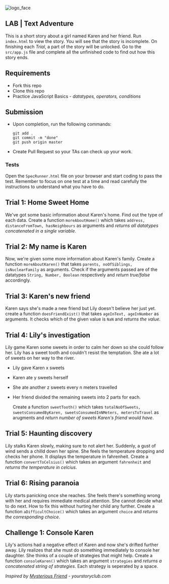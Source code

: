 ![logo_face](https://www.focusacademy.in/images/face_logo.svg)

## LAB | Text Adventure

This is a short story about a girl named Karen and her friend. Run `index.html` to view the story. You will see that the story is incomplete. On finishing each _Trial_, a part of the story will be unlocked. Go to the `src/app.js` file and complete all the unfinished code to find out how this story ends.

## Requirements

- Fork this repo
- Clone this repo
- Practice JavaScript Basics - _datatypes, operators, conditions_

## Submission

- Upon completion, run the following commands:

  ```
  git add .
  git commit -m "done"
  git push origin master
  ```

- Create Pull Request so your TAs can check up your work.

### Tests

Open the `SpecRunner.html` file on your browser and start coding to pass the test. Remember to focus on one test at a time and read carefully the instructions to understand what you have to do.

## Trial 1: Home Sweet Home

We've got some basic information about Karen's home. Find out the type of each data. Create a function `moreAboutHome()` which takes `address, distanceFromTown, hasNeighbours` as arguments and _returns all datatypes concatenated in a single variable_.

## Trial 2: My name is Karen

Now, we're given some more information about Karen's family. Create a function `moreAboutKaren()` that takes `parents, noOfSiblings, isNuclearFamily` as arguments. Check if the arguments passed are of the datatypes `String, Number, Boolean` respectively and _return true/false_ accordingly.

## Trial 3: Karen's new friend

Karen says she's made a new friend but Lily doesn't believe her just yet. create a function `doesFriendExist()` that takes `ageInText, ageInNumber` as arguments. It checks which of the given value is `NaN` and _returns the value_.

## Trial 4: Lily's investigation

Lily game Karen some sweets in order to calm her down so she could follow her. Lily has a sweet tooth and couldn't resist the temptation. She ate a lot of sweets on her way to the river.

- Lily gave Karen x sweets
- Karen ate y sweets herself
- She ate another z sweets every n meters travelled
- Her friend divided the remaining sweets into 2 parts for each.

  Create a function `sweetTooth()` which takes `totalNoOfSweets, sweetsConsumedByKaren, sweetsConsumedInNMeters, metersToTravel` as arugments and _return number of sweets Karen's friend would have_.

## Trial 5: Haunting discovery

Lily stalks Karen slowly, making sure to not alert her. Suddenly, a gust of wind sends a chilld down her spine. She feels the temperature dropping and checks her phone. It displays the temperature in fahrenheit. Create a function `convertToCelsius()` which takes an argument `fahrenheit` and _returns the temperature in celcius_.

## Trial 6: Rising paranoia

Lily starts panicking once she reaches. She feels there's something wrong with her and requires immediate medical attention. She cannot decide what to do next. How to fix this without hurting her child any further. Create a function `aDifficultChoice()` which takes an argument `choice` and _returns the corresponding choice_.

## Challenge 1: Console Karen

Lily's actions had a negative effect of Karen and now she's drifted further away. Lily realizes that she must do something immediately to console her daughter. She thinks of a couple of strategies that might help. Create a function `consoleKaren()` which takes an argument `strategies` and _returns a concatenated string of strategies_. Each strategy is seperated by a space.

_Inspired by [Mysterious Friend](https://yourstoryclub.com/short-stories-unusual-experience/thriller-short-story-mysterious-friend/) - yourstoryclub.com_
